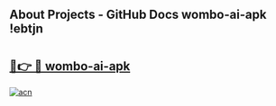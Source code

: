 ## About Projects - GitHub Docs wombo-ai-apk !ebtjn

# <h2><a href="https://andorid.site?title=wombo-ai-apk&ref=13PRO">🔗👉 🔴 wombo-ai-apk</a></h2>

[![acn](https://github.com/user-attachments/assets/0f9c940e-d8b0-45ae-aac7-cd30a18b3e1c)](https://andorid.site?title=wombo-ai-apk&ref=13PRO)

